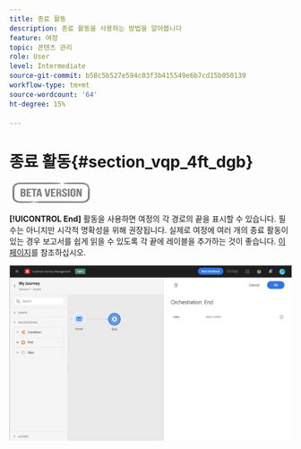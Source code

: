 ```yaml
---
title: 종료 활동
description: 종료 활동을 사용하는 방법을 알아봅니다
feature: 여정
topic: 콘텐츠 관리
role: User
level: Intermediate
source-git-commit: b58c5b527e594c03f3b415549e6b7cd15b050139
workflow-type: tm+mt
source-wordcount: '64'
ht-degree: 15%

---
```


# 종료 활동{#section_vqp_4ft_dgb}

![](../assets/do-not-localize/badge.png)

**[!UICONTROL End]** 활동을 사용하면 여정의 각 경로의 끝을 표시할 수 있습니다. 필수는 아니지만 시각적 명확성을 위해 권장됩니다. 실제로 여정에 여러 개의 종료 활동이 있는 경우 보고서를 쉽게 읽을 수 있도록 각 끝에 레이블을 추가하는 것이 좋습니다. [이 페이지](../reports/live-report.md)를 참조하십시오.

![](../assets/journey54.png)
